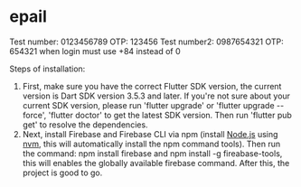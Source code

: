 # epail

Test number: 0123456789 OTP: 123456
Test number2: 0987654321 OTP: 654321
when login must use +84 instead of 0

Steps of installation: 
1. First, make sure you have the correct Flutter SDK version, the current version is Dart SDK version 3.5.3 and later. If you're not sure about your current SDK version, please run 'flutter upgrade' or 'flutter upgrade --force', 'flutter doctor' to get the latest SDK version. Then run 'flutter pub get' to resolve the dependencies.
2. Next, install Firebase and Firebase CLI via npm (install [Node.js](https://nodejs.org/en) using [nvm](https://github.com/nvm-sh/nvm/blob/master/README.md), this will automatically install the npm command tools). Then run the command: npm install firebase and npm install -g fireabase-tools, this will enables the globally available firebase command. After this, the project is good to go.
